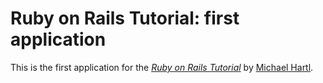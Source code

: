 # Ruby on Rails Tutorial: first application

This is the first application for the 
[*Ruby on Rails Tutorial*](http://railstutorial.org) 
by [Michael Hartl](http://michaelhartl.com/).
